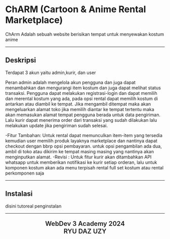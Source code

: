 # ChARM (Cartoon &amp; Anime Rental Marketplace)

ChArm Adalah sebuah website berisikan tempat untuk menyewakan kostum anime

---

## Deskripsi

Terdapat 3 akun yaitu admin,kurir, dan user

Peran admin adalah mengelola akun pengguna dan juga dapat menambahkan dan mengurangi item kostum dan juga dapat melihat status transaksi.
Pengguna dapat melakukan registrasi-login dan dapat memilih dan merental kostum yang ada, pada opsi rental dapat memilih kostum di antarkan atau diambil ke tempat. Jika mengambil ditempat maka akan mengeluarkan alamat toko  jika memilih diantar ke tempat tertentu maka akan memasukan alamat tempat pengguna berada untuk data pengiriman.
Lalu kurir dapat menerima order dari transaksi yang sudah dilakukan lalu melakukan update jika pengiriman sudah selesai.

-Fitur Tambahan: Untuk rental dapat memunculkan item-item yang tersedia kemudian user memilih produk layaknya marketplace dan nantinya dapat checkout dengan bbrp opsi pembayaran.
untuk opsi pengambilan ada dua, ambil di toko atau dikirim ke tempat masing masing yang nantinya akan menginputkan alamat.
-Revisi : Untuk fitur kurir akan ditambahkan API whatsapp untuk memberikan notifikasi ke kurir setiap orderan, lalu untuk komponen kostum akan ada menu terpisah rental full set kostum atau rental perkomponen saja

---

## Instalasi

disini tutoreal penginstalan

---

<div align="center">
  <p style="font-size: 20px; font-weight: 600; text-align: center;">WebDev 3 Academy 2024 <br> RYU DAZ UZY </p>
</div>
